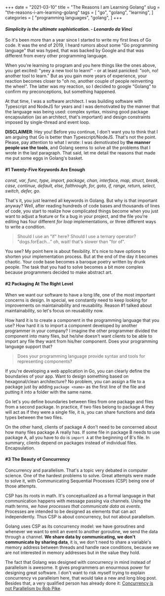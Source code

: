 +++
date = "2021-03-10"
title = "The Reasons I am Learning Golang"
slug = "the-reasons-i-am-learning-golang"
tags = [
    "go",
    "golang",
    "learning",
]
categories = [
    "programming languages",
    "golang",
]
+++

#### _Simplicity is the ultimate sophistication. - Leonardo da Vinci_

So it's been more than a year since I started to write my first lines of Go code.
It was the end of 2019, I heard rumors about some "Go programming language"
that was hyped, that was backed by Google and that was different from every other
programming language. 

When you're learning to program and you here things like the ones above, you get excited:
"yeey a new tool to learn!" - or at least panicked: "ooh, no! another tool to learn."
But as you gain more years of experience, your reaction becomes closer to
"oh no, another couple of people reinventing the wheel". The latter was my reaction, so
I decided to google "Golang" to confirm my preconceptions, but something happened.

At that time, I was a software architect. I was building software with Typescript
and NodeJS for years and I was demotivated by the manner that the language was
being used: complex syntax, missing good package encapsulation (as an architect,
that's important) and design constraints imposed by single-thread and event loop.

**DISCLAIMER**: Hey you! Before you continue, I don't want you to think that I 
am arguing that Go is better than Typescript/NodeJS. 
That's not the point. Please, pay attention to what I wrote: I was
demotivated by **the manner people use the tools**, and Golang seems
to solve all the problems that I wrote in the last paragraph.
That said, let me detail the reasons that made me put some eggs in
Golang's basket.


#### #1 Twenty-Five Keywords Are Enough
_const, var, func, type, import, package, chan, interface, map, struct, break,
case, continue, default, else, falthrough, for, goto, if, range, return, select,
switch, defer, go_. 

That's it, you just learned all keywords in Golang. But why
is that important anyway?  Well, after reading hundreds of code bases and 
thousands of lines of code, you start to realize how complicated things become 
when you just want to adjust a feature or fix a bug in your project, and the file you're editing 
has four different _for loop_ implementations, or three different ways to write a condition.

> Should I use an "if" here? Should I use a ternary operator? "dogs.forEach..." oh, wait!
that's slower than "for of". 

You see?  My point here is about flexibility. It's nice to have options to shorten your
implementation process. But at the end of the day it becomes chaotic. Your
code base becomes a baroque poetry written by drunk people. The task
that you had to solve becomes a bit more complex because programmers decided
to make abstract art.


#### #2 Packaging At The Right Level
When we want our software to have a long life, one of the most important
concerns is design. In special, we constantly need to keep looking for improvements on 
maintainability and reusability. Reason #1 talked about maintainability, 
so let's focus on reusability now.

How hard it is to create a component in the programming language that you use? 
How hard it is to import a component developed by another programmer in your 
company? I imagine the other programmer divided the component into many files, 
but he/she doesn't want clients to be able to import any file they want from 
his/her component. Does your programming language support that?

> Does your programming language provide syntax and tools for representing
components?

If you're developing a web application in Go, you can clearly define
the boundaries of your app. Want to design something based on hexagonal/clean
architecture? No problem, you can assign a file to a package just by adding
`package <name>` as the first line of the file and putting it into a folder
with the same name.

Go let's you define boundaries between files from one package and files
from a second package. In practice, if two files belong to package A they
will act as if they were a single file, it is, you can share functions and
data types between the two files.

On the other hand, clients of package A don't need to be concerned about how many 
files package A really has. If some file in package B needs to use package A, 
all you have to do is `import A` at the beginning of B's file. 
In summary, clients depend on packages instead of individual files. Encapsulation.

#### #3 The Beauty of Concurrency
Concurrency and parallelism. That's a topic very debated in computer science.
One of the hardest problems to solve. Great attempts were made to solve it, with 
Communicating Sequential Processes (CSP) being one of those attempts.

CSP has its roots in math. It's conceptualized as a formal language in that 
communication happens with message passing via channels. Using the math terms,
_we have processes that communicate data as events_. Processes are intended
to be designed as elements that can act independently. Thus CSP is about concurrency,
but not about parallelism.

Golang uses CSP as its concurrency model:
we have goroutines and whenever we want to emit an event to another goroutine, 
we send the data through a channel. **We share data by communicating, we don't
communicate by sharing data**, it is, we don't need to share a variable's
memory address between threads and handle race conditions, because we are not
interested in memory addresses but in the value they hold.

The fact that Golang was designed with concurrency in mind instead of parallelism
is awesome. It gives programmers an enourmous power for designing great software.
I don't want to risk myself trying to explain concurrency vs paralleism here,
that would take a new and long blog post. Besides that, a very qualified person
has already done it: [Concurrency is not Parallelism by Rob Pike](https://www.youtube.com/watch?v=oV9rvDllKEg).
